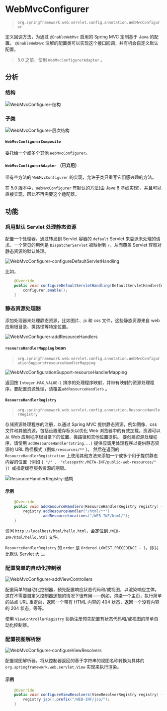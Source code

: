 # WebMvcConfigurer

> `org.springframework.web.servlet.config.annotation.WebMvcConfigurer`

定义回调方法，为通过 `@EnableWebMvc` 启用的 Spring MVC 定制基于 Java 的配置。
`@EnableWebMvc` 注解的配置类可以实现这个接口回调，并有机会自定义默认配置。

> 5.0 之前，使用 `WebMvcConfigurerAdapter` 。

## 分析

### 结构

![WebMvcConfigurer-结构](images\WebMvcConfigurer-结构.png)

### 子类

![WebMvcConfigurer-层次结构](images\WebMvcConfigurer-层次结构.png)

#### `WebMvcConfigurerComposite`

委托给一个或多个其他 `WebMvcConfigurer`。

#### `WebMvcConfigurerAdapter` （已弃用）

带有空方法的 `WebMvcConfigurer` 的实现，允许子类只重写它们感兴趣的方法。

在 5.0 版本中，`WebMvcConfigurer` 有默认的方法(由 Java 8 基线实现)，并且可以直接实现，因此不再需要这个适配器。

## 功能

### 启用默认 Servlet 处理静态资源

配置一个处理器，通过转发到 Servlet 容器的 `default` Servlet 来委派未处理的请求。一个常见的用例是 `DispatcherServlet` 被映射到 `/`，从而覆盖 Servlet 容器对静态资源的默认处理。

![WebMvcConfigurer-configureDefaultServletHandling](images\WebMvcConfigurer-configureDefaultServletHandling.png)

比如，

``` java
    @Override
    public void configureDefaultServletHandling(DefaultServletHandlerConfigurer configurer) {
        configurer.enable();
    }
```



### 静态资源处理器

添加处理器来处理静态资源，比如图片、js 和 css 文件，这些静态资源来自 web 应用根目录、类路径等特定位置。

![WebMvcConfigurer-addResourceHandlers](images\WebMvcConfigurer-addResourceHandlers.png)

#### `resourceHandlerMapping` bean

> `org.springframework.web.servlet.config.annotation.WebMvcConfigurationSupport#resourceHandlerMapping`

![WebMvcConfigurationSupport-resourceHandlerMapping](images\WebMvcConfigurationSupport-resourceHandlerMapping.png)

返回按 `Integer.MAX_VALUE-1` 排序的处理程序映射，并带有映射的资源处理程序。要配置资源处理，请覆盖`addResourceHandlers` 。

#### `ResourceHandlerRegistry`

> `org.springframework.web.servlet.config.annotation.ResourceHandlerRegistry`

存储资源处理程序的注册，以通过 Spring MVC 提供静态资源，例如图像、css 文件和其他资源，包括设置缓存标头以优化 Web 浏览器中的有效加载。资源可以从 Web 应用程序根目录下的位置、类路径和其他位置提供。
要创建资源处理程序，请使用 `addResourceHandler(String...)` 提供应调用处理程序以提供静态资源的 URL 路径模式（例如`/resources/**` ）。
然后在返回的 `ResourceHandlerRegistration` 上使用其他方法来添加一个或多个用于提供静态内容的位置（例如 `{ "/" 、 "classpath:/META-INF/public-web-resources/" }`）或指定缓存服务资源的期限。

![ResourceHandlerRegistry-结构](images\ResourceHandlerRegistry-结构.png)

#### 示例

``` java
    @Override
    public void addResourceHandlers(ResourceHandlerRegistry registry) {
        registry.addResourceHandler("/html/**")
                .addResourceLocations("/WEB-INF/html/");
    }
```

访问 `http://localhost/html/hello.html`，会定位到 `/WEB-INF/html/hello.html` 文件。

`ResourceHandlerRegistry` 的 `order` 是 `Ordered.LOWEST_PRECEDENCE - 1`，即只比默认 Servlet 大 `1`。

### 配置简单的自动化控制器

![WebMvcConfigurer-addViewControllers](images\WebMvcConfigurer-addViewControllers.png)

配置简单的自动化控制器，预先配置响应状态代码和/或视图，以渲染响应主体。这在不需要自定义控制器逻辑的情况下很有用——例如，渲染一个主页，执行简单的站点 URL 重定向，返回一个带有 HTML 内容的 404 状态，返回一个没有内容的 204 状态，等等。

使用 `ViewControllerRegistry` 协助注册预先配置有状态代码和/或视图的简单自动化控制器。



### 配置视图解析器

![WebMvcConfigurer-configureViewResolvers](images\WebMvcConfigurer-configureViewResolvers.png)

配置视图解析器，将从控制器返回的基于字符串的视图名称转换为具体的 `org.springframework.web.servlet.View` 实现来执行渲染。



#### 示例

``` java
	@Override
    public void configureViewResolvers(ViewResolverRegistry registry) {
        registry.jsp().prefix("/WEB-INF/jsp/");
    }
```

